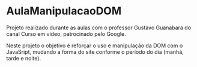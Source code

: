 # AulaManipulacaoDOM
Projeto realizado durante as aulas com o professor Gustavo Guanabara do canal Curso em vídeo, patrocinado pelo Google.

Neste projeto o objetivo é reforçar o uso e manipulação da DOM com o JavaSript, mudando a forma do site conforme o período do dia (manhã, tarde e noite).
